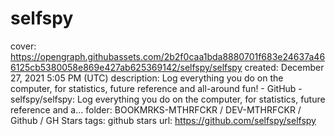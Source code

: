 # selfspy

cover: https://opengraph.githubassets.com/2b2f0caa1bda8880701f683e24637a466125cb5380058e869e427ab625369142/selfspy/selfspy
created: December 27, 2021 5:05 PM (UTC)
description: Log everything you do on the computer, for statistics, future reference and all-around fun! - GitHub - selfspy/selfspy: Log everything you do on the computer, for statistics, future reference and a...
folder: BOOKMRKS-MTHRFCKR / DEV-MTHRFCKR / Github / GH Stars
tags: github stars
url: https://github.com/selfspy/selfspy